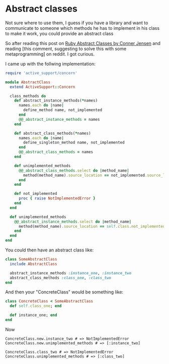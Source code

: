# Abstract classes

Not sure where to use them, I guess if you have a library and want to communicate to someone 
which methods he has to implement in his class to make it work, you could provide an abstract class

So after reading this post on [Ruby Abstract Classes by Conner Jensen](https://www.connerjensen.com/blog/ruby-abstract-class/)
and reading [this comment, suggesting to solve this with some metaprogramming] on reddit. I got curious.

I came up with the follwing implementation:

```ruby
require 'active_support/concern'

module AbstractClass
  extend ActiveSupport::Concern

  class_methods do
    def abstract_instance_methods(*names)
      names.each do |name|
        define_method name, not_implemented
      end
      @@_abstract_instance_methods = names
    end

    def abstract_class_methods(*names)
      names.each do |name|
        define_singleton_method name, not_implemented
      end
      @@_abstract_class_methods = names
    end

    def unimplemented_methods
      @@_abstract_class_methods.select do |method_name|
        method(method_name).source_location == not_implemented.source_location
      end
    end

    def not_implemented
      proc { raise NotImplementedError }
    end
  end

  def unimplemented_methods
    @@_abstract_instance_methods.select do |method_name|
      method(method_name).source_location == self.class.not_implemented.source_location
    end
  end
end
```

You could then have an abstract class like:

```ruby
class SomeAbstractClass
  include AbstractClass

  abstract_instance_methods :instance_one, :instance_two
  abstract_class_methods :class_one, :class_two
end
```

And then your "ConcreteClass" would be something like:

```ruby
class ConcreteClass < SomeAbstractClass
  def self.class_one; end

  def instance_one; end
end
```

Now

```
ConcreteClass.new.instance_two # => NotImplementedError
ConcreteClass.new.unimplemented_methods # => [:instance_two]

ConcreteClass.class_two # => NotImplementedError
ConcreteClass.unimplemented_methods # => [:class_two]
```
